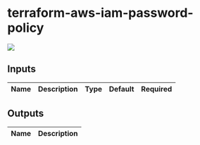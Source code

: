 # terraform-aws-iam-password-policy


[![](https://github.com/rhythmictech/terraform-aws-iam-password-policy/workflows/check/badge.svg)](https://github.com/rhythmictech/terraform-aws-iam-password-policy/actions)


<!-- BEGINNING OF PRE-COMMIT-TERRAFORM DOCS HOOK -->
## Inputs

| Name | Description | Type | Default | Required |
|------|-------------|:----:|:-----:|:-----:|

## Outputs

| Name | Description |
|------|-------------|

<!-- END OF PRE-COMMIT-TERRAFORM DOCS HOOK -->

